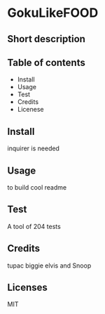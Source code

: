 # GokuLikeFOOD
## Short description 
## Table of contents
* Install
* Usage
* Test
* Credits
* Licenese
## Install
inquirer is needed 
## Usage
to build cool readme




## Test
A tool of 204 tests
## Credits
tupac biggie elvis and Snoop
## Licenses
MIT
